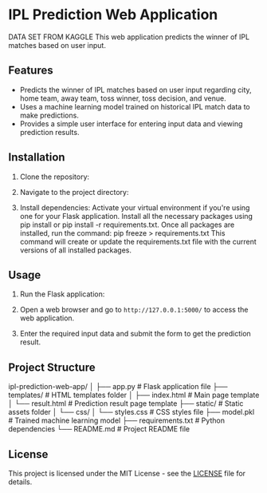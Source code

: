 # IPL Prediction Web Application
DATA SET FROM KAGGLE
This web application predicts the winner of IPL matches based on user input.

## Features

- Predicts the winner of IPL matches based on user input regarding city, home team, away team, toss winner, toss decision, and venue.
- Uses a machine learning model trained on historical IPL match data to make predictions.
- Provides a simple user interface for entering input data and viewing prediction results.

## Installation

1. Clone the repository:


2. Navigate to the project directory:


3. Install dependencies:
Activate your virtual environment if you're using one for your Flask application.
Install all the necessary packages using pip install or pip install -r requirements.txt.
Once all packages are installed, run the command:
pip freeze > requirements.txt
This command will create or update the requirements.txt file with the current versions of all installed packages.

## Usage

1. Run the Flask application:


2. Open a web browser and go to `http://127.0.0.1:5000/` to access the web application.
3. Enter the required input data and submit the form to get the prediction result.

## Project Structure

ipl-prediction-web-app/
│
├── app.py # Flask application file
├── templates/ # HTML templates folder
│ ├── index.html # Main page template
│ └── result.html # Prediction result page template
├── static/ # Static assets folder
│ └── css/
│ └── styles.css # CSS styles file
├── model.pkl # Trained machine learning model
├── requirements.txt # Python dependencies
└── README.md # Project README file


## License

This project is licensed under the MIT License - see the [LICENSE](LICENSE) file for details.
